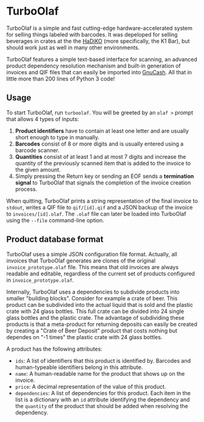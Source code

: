 # TurboOlaf

TurboOlaf is a simple and fast cutting-edge hardware-accelerated system for selling things labeled with barcodes. It was depeloped for selling beverages in crates at the the [HaDiKO](http://hadiko.de) (more specifically, the K1 Bar), but should work just as well in many other environments.

TurboOlaf features a simple text-based interface for scanning, an advanced product dependency resolution mechanism and built-in generation of invoices and QIF files that can easily be imported into [GnuCash](http://gnucash.org). All that in little more than 200 lines of Python 3 code!

## Usage

To start TurboOlaf, run `turboolaf`. You will be greeted by an `olaf >` prompt that allows 4 types of inputs:

1. **Product identifiers** have to contain at least one letter and are usually short enough to type in manually.
2. **Barcodes** consist of 8 or more digits and is usually entered using a barcode scanner.
3. **Quantities** consist of at least 1 and at most 7 digits and increase the quantity of the previously scanned item that is added to the invoice to the given amount.
4. Simply pressing the Return key or sending an EOF sends a **termination signal** to TurboOlaf that signals the completion of the invoice creation process.

When quitting, TurboOlaf prints a string representation of the final invoice to `stdout`, writes a QIF file to `qif/[id].qif` and a JSON backup of the invoice to `invoices/[id].olaf`. The `.olaf` file can later be loaded into TurboOlaf using the `--file` command-line option.

## Product database format

TurboOlaf uses a simple JSON configuration file format. Actually, all invoices that TurboOlaf generates are clones of the original `invoice_prototype.olaf` file. This means that old invoices are always readable and editable, regardless of the current set of products configured in `invoice_prototype.olaf`.

Internally, TurboOlaf uses a dependencies to subdivide products into smaller "building blocks". Consider for example a crate of beer. This product can be subdivided into the actual liquid that is sold and the plastic crate with 24 glass bottles. This full crate can be divided into 24 single glass bottles and the plastic crate. The advantage of subdividing these products is that a meta-product for returning deposits can easily be created by creating a "Crate of Beer Deposit" product that costs nothing but dependes on "-1 times" the plastic crate with 24 glass bottles.

A product has the following attributes:

* `ids`: A list of identifiers that this product is identified by. Barcodes and human-typeable identifiers belong in this attribute.
* `name`: A human-readable name for the product that shows up on the invoice.
* `price`: A decimal representation of the value of this product.
* `dependencies`: A list of dependencies for this product. Each item in the list is a dictionary with an `id` attribute identifying the dependency and the `quantity` of the product that should be added when resolving the dependency.


